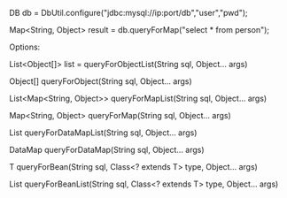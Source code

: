 
DB db = DbUtil.configure("jdbc:mysql://ip:port/db","user","pwd");


Map<String, Object> result = db.queryForMap("select * from person");

Options:

List<Object[]> list = queryForObjectList(String sql, Object... args)

Object[] queryForObject(String sql, Object... args)

List<Map<String, Object>> queryForMapList(String sql, Object... args)

Map<String, Object> queryForMap(String sql, Object... args)

List<DataMap> queryForDataMapList(String sql, Object... args)

DataMap queryForDataMap(String sql, Object... args)

T queryForBean(String sql, Class<? extends T> type, Object... args)

List<T> queryForBeanList(String sql, Class<? extends T> type, Object... args)

